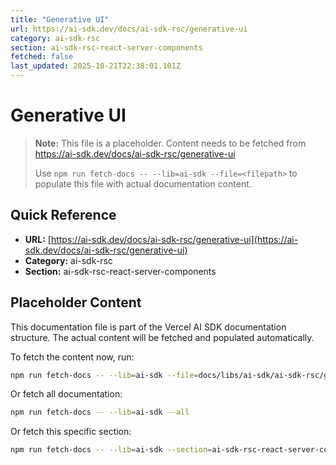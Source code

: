 ```yaml
---
title: "Generative UI"
url: https://ai-sdk.dev/docs/ai-sdk-rsc/generative-ui
category: ai-sdk-rsc
section: ai-sdk-rsc-react-server-components
fetched: false
last_updated: 2025-10-21T22:38:01.101Z
---
```


# Generative UI

> **Note:** This file is a placeholder. Content needs to be fetched from https://ai-sdk.dev/docs/ai-sdk-rsc/generative-ui
>
> Use `npm run fetch-docs -- --lib=ai-sdk --file=<filepath>` to populate this file with actual documentation content.

## Quick Reference

- **URL:** [https://ai-sdk.dev/docs/ai-sdk-rsc/generative-ui](https://ai-sdk.dev/docs/ai-sdk-rsc/generative-ui)
- **Category:** ai-sdk-rsc
- **Section:** ai-sdk-rsc-react-server-components

## Placeholder Content

This documentation file is part of the Vercel AI SDK documentation structure.
The actual content will be fetched and populated automatically.

To fetch the content now, run:

```bash
npm run fetch-docs -- --lib=ai-sdk --file=docs/libs/ai-sdk/ai-sdk-rsc/generative-ui.md
```

Or fetch all documentation:

```bash
npm run fetch-docs -- --lib=ai-sdk --all
```

Or fetch this specific section:

```bash
npm run fetch-docs -- --lib=ai-sdk --section=ai-sdk-rsc-react-server-components
```
